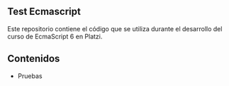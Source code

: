## Test Ecmascript

Este repositorio contiene el código que se utiliza durante el desarrollo del curso de  EcmaScript 6 en Platzi.

## Contenidos
- Pruebas